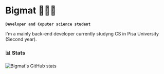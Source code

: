 # Bigmat 👨🏼‍💻

**`Developer and Coputer science student`**

I'm a mainly back-end developer currently studyng CS in <a>Pisa University</a> (Second year).

<!--
### 🧰 Languages and Tools
<div>
  <img width='30px' height: '30px' src="https://cdn.jsdelivr.net/gh/devicons/devicon/icons/javascript/javascript-original.svg" />
  <img width='30px' height: '30px' src="https://cdn.jsdelivr.net/gh/devicons/devicon/icons/python/python-original.svg" />
  <img width='30px' height: '30px' src="https://cdn.jsdelivr.net/gh/devicons/devicon/icons/python/django.svg" />
</div>
-->

### 📊 Stats

![Bigmat's GitHub stats](https://github-readme-stats.vercel.app/api?username=bigmat18&show_icons=true&theme=gruvbox)
